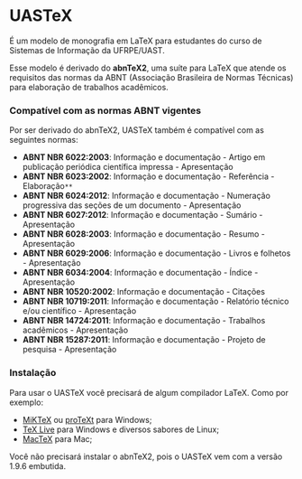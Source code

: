 # UASTeX
É um modelo de monografia em LaTeX para estudantes do curso de Sistemas de Informação da UFRPE/UAST.

Esse modelo é derivado do **abnTeX2**, uma suíte para LaTeX que atende os requisitos das normas da ABNT (Associação Brasileira de Normas Técnicas) para elaboração de trabalhos acadêmicos.

### Compatível com as normas ABNT vigentes ###

Por ser derivado do abnTeX2, UASTeX também é compatível com as seguintes normas:

  * **ABNT NBR 6022:2003**: Informação e documentação - Artigo em publicação periódica científica impressa - Apresentação
  * **ABNT NBR 6023:2002**:  Informação e documentação -  Referência - Elaboração`**`
  * **ABNT NBR 6024:2012**: Informação e documentação - Numeração  progressiva das seções de um documento - Apresentação
  * **ABNT NBR 6027:2012**: Informação e documentação - Sumário - Apresentação
  * **ABNT NBR 6028:2003**: Informação e documentação - Resumo - Apresentação
  * **ABNT NBR 6029:2006**: Informação e documentação - Livros e folhetos - Apresentação 
  * **ABNT NBR 6034:2004**: Informação e documentação - Índice - Apresentação
  * **ABNT NBR 10520:2002**: Informação e documentação - Citações
  * **ABNT NBR 10719:2011**: Informação e documentação - Relatório técnico e/ou científico - Apresentação
  * **ABNT NBR 14724:2011**: Informação e documentação - Trabalhos acadêmicos - Apresentação
  * **ABNT NBR 15287:2011**: Informação e documentação - Projeto de pesquisa - Apresentação

### Instalação ###
Para usar o UASTeX você precisará de algum compilador LaTeX. Como por exemplo:

  * [MiKTeX](http://www.miktex.org/) ou [proTeXt](http://www.tug.org/protext/) para Windows;
  * [TeX Live](http://www.tug.org/texlive/) para Windows e diversos sabores de Linux;
  * [MacTeX](http://tug.org/mactex/) para Mac;

Você não precisará instalar o abnTeX2, pois o UASTeX vem com a versão 1.9.6 embutida.
